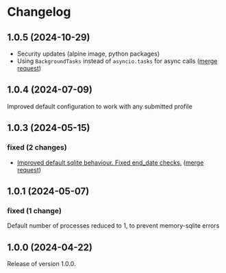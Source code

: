 # Changelog
## 1.0.5 (2024-10-29)
- Security updates (alpine image, python packages)
- Using `BackgroundTasks` instead of `asyncio.tasks` for async calls ([merge request](jupyterjsc/k8s/images/jupyterhub-outpost!9))

## 1.0.4 (2024-07-09)
Improved default configuration to work with any submitted profile

## 1.0.3 (2024-05-15)

### fixed (2 changes)

- [Improved default sqlite behaviour. Fixed end_date checks.](jupyterjsc/k8s/images/jupyterhub-outpost@09a1cfe57cd9fdcf3e0ae557b80ffbd60a3e65fe) ([merge request](jupyterjsc/k8s/images/jupyterhub-outpost!7))

## 1.0.1 (2024-05-07)

### fixed (1 change)
Default number of processes reduced to 1, to prevent memory-sqlite errors

## 1.0.0 (2024-04-22)

Release of version 1.0.0.
